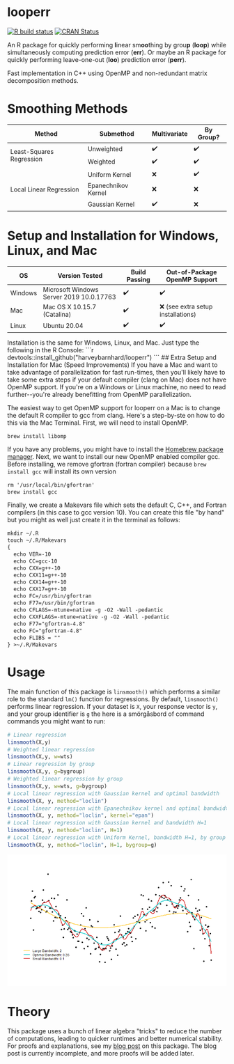 # looperr
<!-- badges: start -->
  [![R build status](https://github.com/harveybarnhard/looperr/workflows/R-CMD-check/badge.svg)](https://github.com/harveybarnhard/looperr/actions)
  [![CRAN Status](https://www.r-pkg.org/badges/version/looperr)](https://www.r-pkg.org/badges/version/looperr)
<!-- badges: end -->

An R package for quickly performing **l**inear sm**oo**thing by grou**p** (**loop**) while
simultaneously computing prediction error (**err**). Or maybe an R package
for quickly performing leave-one-out (**loo**) prediction error (**perr**).

Fast implementation in C++ using OpenMP and non-redundant matrix decomposition methods.

# Smoothing Methods
<table>
    <thead>
        <tr>
            <th>Method</th>
            <th>Submethod</th>
            <th>Multivariate</th>
            <th>By Group?</th>
        </tr>
    </thead>
    <tbody>
        <tr>
            <td rowspan=2>Least-Squares Regression</td>
            <td rowspan=1>Unweighted</td>
            <td>✔️</td>
            <td>✔️</td>
        </tr>
        <tr>
            <td>Weighted</td>
            <td>✔️</td>
            <td>✔️</td>
        </tr>
        <tr>
            <td rowspan=3>Local Linear Regression</td>
            <td>Uniform Kernel</td>
            <td>❌</td>
            <td>✔️</td>
        </tr>
        <tr>
            <td>Epanechnikov Kernel</td>
            <td>❌</td>
            <td>❌</td>
        </tr>
        <tr>
            <td>Gaussian Kernel</td>
            <td>✔️</td>
            <td>❌</td>
        </tr>
    </tbody>
</table>

# Setup and Installation for Windows, Linux, and Mac
<table>
    <thead>
        <tr>
            <th>OS</th>
            <th>Version Tested</th>
            <th>Build Passing</th>
            <th>Out-of-Package OpenMP Support</th>
        </tr>
    </thead>
    <tbody>
        <tr>
            <td rowspan=1>Windows</td>
            <td rowspan=1>Microsoft Windows Server 2019 10.0.17763</td>
            <td>✔️</td>
            <td>✔️ </td>
        </tr>
        <tr>
            <td rowspan=1>Mac</td>
            <td rowspan=1>Mac OS X 10.15.7 (Catalina)</td>
            <td>✔️</td>
            <td>❌ (see extra setup installations)</td>
        </tr>
        <tr>
            <td rowspan=1>Linux</td>
            <td rowspan=1>Ubuntu 20.04</td>
            <td>✔️</td>
            <td>✔️</td>
        </tr>
    </tbody>
</table>
Installation is the same for Windows, Linux, and Mac. Just type the following in the R Console:
```r
devtools::install_github("harveybarnhard/looperr")
```
## Extra Setup and Installation for Mac (Speed Improvements)
If you have a Mac and want to take advantage of parallelization
for fast run-times, then you'll likely have to take some extra steps
if your default compiler (clang on Mac) does not have OpenMP support.
If you're on a Windows or Linux machine, no need to read further--you're
already benefitting from OpenMP parallelization.

The easiest way to get OpenMP support for looperr on a Mac 
is to change the default R compiler to gcc from
clang. Here's a step-by-ste on how to do this via the Mac Terminal.
First, we will need to install OpenMP.
```shell
brew install libomp
```
If you have any problems, you might have to install the 
[Homebrew package manager](https://brew.sh/).
Next, we want to install our new OpenMP enabled compiler gcc. Before installing,
we remove gfortran (fortran compiler) because `brew install gcc` will install
its own version
```shell
rm '/usr/local/bin/gfortran'
brew install gcc
```
Finally, we create a Makevars file which sets the default C, C++, and Fortran
compilers (in this case to gcc version 10). You can create this file "by hand"
but you might as well just create it in the terminal as follows:
```shell
mkdir ~/.R
touch ~/.R/Makevars
{
  echo VER=-10
  echo CC=gcc-10
  echo CXX=g++-10
  echo CXX11=g++-10
  echo CXX14=g++-10
  echo CXX17=g++-10
  echo FC=/usr/bin/gfortran
  echo F77=/usr/bin/gfortran
  echo CFLAGS=-mtune=native -g -O2 -Wall -pedantic
  echo CXXFLAGS=-mtune=native -g -O2 -Wall -pedantic
  echo F77="gfortran-4.8"
  echo FC="gfortran-4.8"
  echo FLIBS = ""
} >~/.R/Makevars
```

# Usage
The main function of this package is `linsmooth()` which
performs a similar role to the standard `lm()` function for
regressions. By default, `linsmooth()` performs linear regression.
If your dataset is `X`, your response vector is `y`, and your
group identifier is `g` the here is a smörgåsbord of
command commands you might want to run:

```r
# Linear regression
linsmooth(X,y)
# Weighted linear regression
linsmooth(X,y, w=wts)
# Linear regression by group
linsmooth(X,y, g=bygroup)
# Weighted linear regression by group
linsmooth(X,y, w=wts, g=bygroup)
# Local linear regression with Gaussian kernel and optimal bandwidth
linsmooth(X, y, method="loclin")
# Local linear regression with Epanechnikov kernel and optimal bandwidth
linsmooth(X, y, method="loclin", kernel="epan")
# Local linear regression with Gaussian kernel and bandwidth H=1
linsmooth(X, y, method="loclin", H=1)
# Local linear regression with Uniform Kernel, bandwidth H=1, by group g
linsmooth(X, y, method="loclin", H=1, bygroup=g)
```

![](examples/looperr_example1.png)
# Theory
This package uses a bunch of linear algebra "tricks" to reduce
the number of computations, leading to quicker runtimes
and better numerical stability. For proofs and explanations,
see my
[blog post](https://harveybarnhard.com/posts/evaluating-prediction-error.html)
on this package. The blog post is currently incomplete, and
more proofs will be added later.
